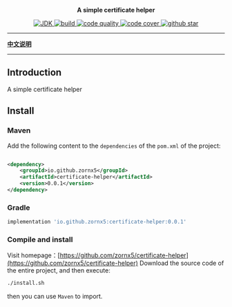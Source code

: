 <p align="center">
	<strong>A simple certificate helper</strong>
</p>

<p align="center">
	<a target="_blank" href="https://www.oracle.com/java/technologies/javase/javase-jdk8-downloads.html">
		<img src="https://img.shields.io/badge/JDK-8+-green.svg"  alt="JDK"/>
	</a>
	<a target="_blank" href="https://travis-ci.com/zornx5/certificate-helper">
		<img src="https://travis-ci.com/zornx5/certificate-helper.svg?branch=main" alt="build"/>
	</a>
	<a href="https://www.codacy.com/gh/zornx5/certificate-helper/dashboard?utm_source=github.com&amp;utm_medium=referral&amp;utm_content=zornx5/certificate-helper&amp;utm_campaign=Badge_Grade">
		<img src="https://app.codacy.com/project/badge/Grade/88a8612afc1440c992d0c8a0f0666a07" alt="code quality"/>
	</a>
	<a href="https://codecov.io/gh/zornx5/certificate-helper">
		<img src="https://codecov.io/gh/zornx5/certificate-helper/branch/v5-master/graph/badge.svg" alt="code cover"/>
	</a>
	<a target="_blank" href='https://github.com/zornx5/certificate-helper'>
		<img src="https://img.shields.io/github/stars/zornx5/certificate-helper.svg?style=social" alt="github star"/>
	</a>
</p>

-------------------------------------------------------------------------------

[**中文说明**](README.md)

-------------------------------------------------------------------------------

## Introduction

A simple certificate helper

## Install

### Maven

Add the following content to the `dependencies` of the `pom.xml` of the project:

```xml

<dependency>
    <groupId>io.github.zornx5</groupId>
    <artifactId>certificate-helper</artifactId>
    <version>0.0.1</version>
</dependency>
```

### Gradle

```gradle
implementation 'io.github.zornx5:certificate-helper:0.0.1'
```

### Compile and install

Visit homepage：[https://github.com/zornx5/certificate-helper](https://github.com/zornx5/certificate-helper) Download the
source code of the entire project, and then execute:

```sh
./install.sh
```

then you can use `Maven` to import.